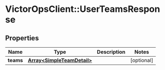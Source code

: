 # VictorOpsClient::UserTeamsResponse

## Properties

| Name      | Type                                                     | Description | Notes      |
| --------- | -------------------------------------------------------- | ----------- | ---------- |
| **teams** | [**Array&lt;SimpleTeamDetail&gt;**](SimpleTeamDetail.md) |             | [optional] |
